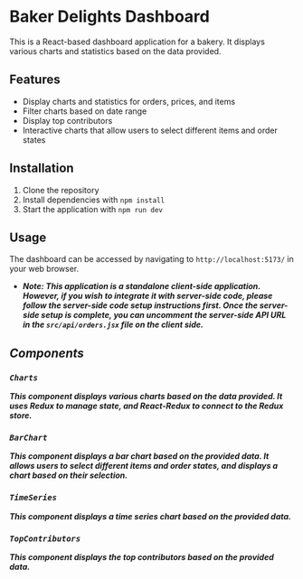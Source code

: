 # Baker Delights Dashboard

This is a React-based dashboard application for a bakery. It displays various charts and statistics based on the data provided.

## Features

- Display charts and statistics for orders, prices, and items
- Filter charts based on date range
- Display top contributors
- Interactive charts that allow users to select different items and order states

## Installation

1. Clone the repository
2. Install dependencies with `npm install`
3. Start the application with `npm run dev`

## Usage

The dashboard can be accessed by navigating to `http://localhost:5173/` in your web browser.
- <b><i>Note: This application is a standalone client-side application. However, if you wish to integrate it with server-side code, please follow the server-side code setup instructions first. Once the server-side setup is complete, you can uncomment the server-side API URL in the `src/api/orders.jsx` file on the client side.<i><b>


## Components

### `Charts`

This component displays various charts based on the data provided. It uses Redux to manage state, and React-Redux to connect to the Redux store.

### `BarChart`

This component displays a bar chart based on the provided data. It allows users to select different items and order states, and displays a chart based on their selection.

### `TimeSeries`

This component displays a time series chart based on the provided data.

### `TopContributors`

This component displays the top contributors based on the provided data.


